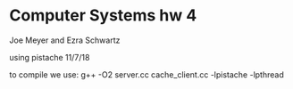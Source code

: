 # Computer Systems hw 4

Joe Meyer and Ezra Schwartz

using pistache
 11/7/18


 to compile we use:
 g++ -O2 server.cc cache_client.cc -lpistache -lpthread